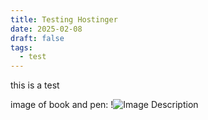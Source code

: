 ```yaml
---
title: Testing Hostinger
date: 2025-02-08
draft: false
tags:
  - test
---
```


this is a test 

image of book and pen:
!![Image Description](book-4806076_640.jpg)